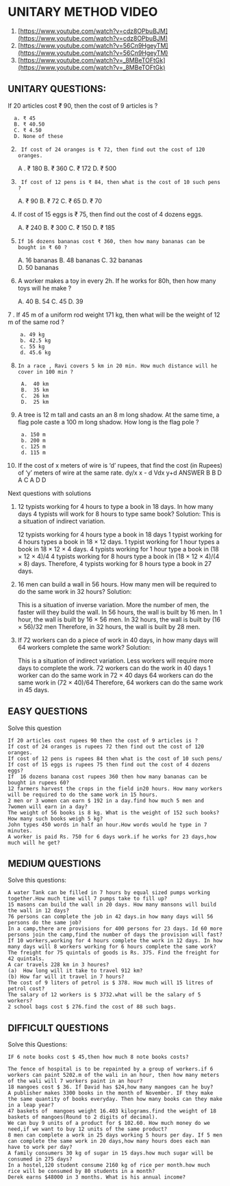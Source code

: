 # UNITARY METHOD VIDEO

1. [https://www.youtube.com/watch?v=cdz8OPbuBJM](https://www.youtube.com/watch?v=cdz8OPbuBJM)
2. [https://www.youtube.com/watch?v=56Cn9HgeyTM](https://www.youtube.com/watch?v=56Cn9HgeyTM)
3. [https://www.youtube.com/watch?v=_8MBeTOFtGk](https://www.youtube.com/watch?v=_8MBeTOFtGk)

## UNITARY QUESTIONS:

If 20 articles cost ₹ 90, then the cost of 9 articles is ?

      a. ₹ 45
      B. ₹ 40.50 
      C. ₹ 4.50 
      D. None of these

   2.      If cost of 24 oranges is ₹ 72, then find out the cost of 120 oranges.
   
      A . ₹ 180
      B.	₹ 360
      C.	₹ 172
      D.	₹ 500

3.      If cost of 12 pens is ₹ 84, then what is the cost of 10 such pens ?

      A.	₹ 90
      B.	₹ 72
      C.	₹ 65
      D.	₹ 70
 
4.    If cost of 15 eggs is ₹ 75, then find out the cost of 4 dozens eggs.

      A. ₹ 240
      B. ₹ 300
      C. ₹ 150
      D. ₹ 185

5.     If 16 dozens bananas cost ₹ 360, then how many bananas can be bought in ₹ 60 ?

      A.	16 bananas
      B.	48 bananas
      C.	32 bananas  
      D.	50 bananas

6.    A worker makes a toy in every 2h. If he works for 80h, then how many toys will he make ?

        A.  40
        B.	54
        C.	45
        D.  39

7 .     If 45 m of a uniform rod weight 171 kg, then what will be the weight of 12   m of the same rod ?

        a. 49 kg
        b. 42.5 kg
        c. 55 kg
        d. 45.6 kg	 

8.     In a race , Ravi covers 5 km in 20 min. How much distance will he cover in 100 min ?

        A.  40 km
        B.	35 km
        C.	26 km
        D.	25 km
 
9. A tree is 12 m tall and casts an an 8 m long shadow. At the same time, a flag pole caste a 100 m long shadow. How long is the flag pole ?

        a. 150 m
        b. 200 m
        c. 125 m 
        d. 115 m
      
10.   If the cost of x meters of wire is ‘d’ rupees, that find the cost (in Rupees) of ‘y’ meters of wire at the same rate.
dy/x
x - d
Vdx
y+d
ANSWER
B
B
D
A
C
A
D
D

Next questions with solutions
1. 12 typists working for 4 hours to type a book in 18 days. In how many days 4 typists will work for 8 hours to type same book?
Solution:
This is a situation of indirect variation.

      12 typists working for 4 hours type a book in 18 days
      1 typist working for 4 hours types a book in 18 × 12 days.
      1 typist working for 1 hour types a book in 18 × 12 × 4 days.
      4 typists working for 1 hour type a book in (18 × 12 × 4)/4
      4 typists working for 8 hours type a book in (18 × 12 × 4)/(4 × 8) days.
      Therefore, 4 typists working for 8 hours type a book in 27 days.


2. 16 men can build a wall in 56 hours. How many men will be required to do the same work in 32 hours?
Solution:

    This is a situation of inverse variation.
    More the number of men, the faster will they build the wall.
    In 56 hours, the wall is built by 16 men.
    In 1 hour, the wall is built by 16 × 56 men.
    In 32 hours, the wall is built by (16 × 56)/32 men
    Therefore, in 32 hours, the wall is built by 28 men.




3. If 72 workers can do a piece of work in 40 days, in how many days will 64 workers complete the same work?
Solution:

    This is a situation of indirect variation.
    Less workers will require more days to complete the work.
    72 workers can do the work in 40 days
    1 worker can do the same work in 72 × 40 days
    64 workers can do the same work in (72 × 40)/64
    Therefore, 64 workers can do the same work in 45 days.
    

## EASY  QUESTIONS
Solve this question

    If 20 articles cost rupees 90 then the cost of 9 articles is ?
    If cost of 24 oranges is rupees 72 then find out the cost of 120 oranges.
    If cost of 12 pens is rupees 84 then what is the cost of 10 such pens/
    If cost of 15 eggs is rupees 75 then find out the cost of 4 dozens eggs?
    If  16 dozens banana cost rupees 360 then how many bananas can be bought in rupees 60?
    12 farmers harvest the crops in the field in20 hours. How many workers will be required to do the same work in 15 hours.
    2 men or 3 women can earn $ 192 in a day.find how much 5 men and 7women will earn in a day?
    The weight of 56 books is 8 kg. What is the weight of 152 such books? How many such books weigh 5 kg?
    John types 450 words in half an hour.How words would he type in 7 minutes.
    A worker is paid Rs. 750 for 6 days work.if he works for 23 days,how much will he get?


## MEDIUM QUESTIONS
Solve this questions:

    A water Tank can be filled in 7 hours by equal sized pumps working together.How much time will 7 pumps take to fill up?
    15 masons can build the wall in 20 days. How many mansons will build the wall in 12 days?
    76 persons can complete the job in 42 days.in how many days will 56 persons do the same job?
    In a camp,there are provisions for 400 persons for 23 days. Id 60 more persons join the camp,find the number of days the provision will fast?
    If 10 workers,working for 4 hours complete the work in 12 days. In how many days will 8 workers working for 6 hours complete the same work?
    The freight for 75 quintals of goods is Rs. 375. Find the freight for 42 quintals.
    A car travels 228 km in 3 houres?
    (a)  How long will it take to travel 912 km?
    (b) How far will it travel in 7 hours?
    The cost of 9 liters of petrol is $ 378. How much will 15 litres of petrol cost?
    The salary of 12 workers is $ 3732.what will be the salary of 5 workers?
    2 school bags cost $ 276.find the cost of 88 such bags.

## DIFFICULT QUESTIONS
Solve this Questions:

    IF 6 note books cost $ 45,then how much 8 note books costs?

    The fence of hospital is to be repainted by a group of workers.if 6 workers can paint 5202.m of the wali in an hour, then how many meters of the wali will 7 workers paint in an hour?
    18 mangoes cost $ 36. If David has $24,how many mangoes can he buy?
    A publisher makes 3300 books in the month of November. IF they make the same quantity of books everyday. Then how many books can they make in a leap year?
    47 baskets of  mangoes weight 16.403 kilograms.find the weight of 18 baskets of mangoes(Round to 2 digits of decimal).
    We can buy 9 units of a product for $ 102.60. How much money do we need,if we want to buy 12 units of the same product?
    8 men can complete a work in 25 days working 5 hours per day. If 5 men can complete the same work in 20 days,how many hours does each man have to work per day?
    A family consumers 30 kg of sugar in 15 days.how much sugar will be consumed in 275 days?
    In a hostel,120 student consume 2160 kg of rice per month.how much rice will be consumed by 80 students in a month?
    Derek earns $48000 in 3 months. What is his annual income?

